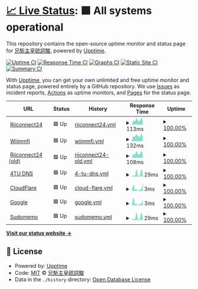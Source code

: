 # [📈 Live Status](https://Exorcism0666.github.io/uptime): <!--live status--> **🟩 All systems operational**

This repository contains the open-source uptime monitor and status page for [兄駈主皇硫詞駿](https://Exorcism0666.github.io/uptime), powered by [Upptime](https://github.com/upptime/upptime).

[![Uptime CI](https://github.com/Exorcism0666/uptime/workflows/Uptime%20CI/badge.svg)](https://github.com/Exorcism0666/uptime/actions?query=workflow%3A%22Uptime+CI%22)
[![Response Time CI](https://github.com/Exorcism0666/uptime/workflows/Response%20Time%20CI/badge.svg)](https://github.com/Exorcism0666/uptime/actions?query=workflow%3A%22Response+Time+CI%22)
[![Graphs CI](https://github.com/Exorcism0666/uptime/workflows/Graphs%20CI/badge.svg)](https://github.com/Exorcism0666/uptime/actions?query=workflow%3A%22Graphs+CI%22)
[![Static Site CI](https://github.com/Exorcism0666/uptime/workflows/Static%20Site%20CI/badge.svg)](https://github.com/Exorcism0666/uptime/actions?query=workflow%3A%22Static+Site+CI%22)
[![Summary CI](https://github.com/Exorcism0666/uptime/workflows/Summary%20CI/badge.svg)](https://github.com/Exorcism0666/uptime/actions?query=workflow%3A%22Summary+CI%22)

With [Upptime](https://upptime.js.org), you can get your own unlimited and free uptime monitor and status page, powered entirely by a GitHub repository. We use [Issues](https://github.com/Exorcism0666/uptime/issues) as incident reports, [Actions](https://github.com/Exorcism0666/uptime/actions) as uptime monitors, and [Pages](https://Exorcism0666.github.io/uptime) for the status page.

<!--start: status pages-->
<!-- This summary is generated by Upptime (https://github.com/upptime/upptime) -->
<!-- Do not edit this manually, your changes will be overwritten -->
<!-- prettier-ignore -->
| URL | Status | History | Response Time | Uptime |
| --- | ------ | ------- | ------------- | ------ |
| <img alt="" src="https://favicons.githubusercontent.com/null" height="13"> [Riiconnect24](167.86.108.126) | 🟩 Up | [riiconnect24.yml](https://github.com/Exorcism0666/UpTime/commits/HEAD/history/riiconnect24.yml) | <details><summary><img alt="Response time graph" src="./graphs/riiconnect24/response-time-week.png" height="20"> 113ms</summary><br><a href="https://exorcism0666.github.io/UpTime/history/riiconnect24"><img alt="Response time 122" src="https://img.shields.io/endpoint?url=https%3A%2F%2Fraw.githubusercontent.com%2FExorcism0666%2FUpTime%2FHEAD%2Fapi%2Friiconnect24%2Fresponse-time.json"></a><br><a href="https://exorcism0666.github.io/UpTime/history/riiconnect24"><img alt="24-hour response time 98" src="https://img.shields.io/endpoint?url=https%3A%2F%2Fraw.githubusercontent.com%2FExorcism0666%2FUpTime%2FHEAD%2Fapi%2Friiconnect24%2Fresponse-time-day.json"></a><br><a href="https://exorcism0666.github.io/UpTime/history/riiconnect24"><img alt="7-day response time 113" src="https://img.shields.io/endpoint?url=https%3A%2F%2Fraw.githubusercontent.com%2FExorcism0666%2FUpTime%2FHEAD%2Fapi%2Friiconnect24%2Fresponse-time-week.json"></a><br><a href="https://exorcism0666.github.io/UpTime/history/riiconnect24"><img alt="30-day response time 122" src="https://img.shields.io/endpoint?url=https%3A%2F%2Fraw.githubusercontent.com%2FExorcism0666%2FUpTime%2FHEAD%2Fapi%2Friiconnect24%2Fresponse-time-month.json"></a><br><a href="https://exorcism0666.github.io/UpTime/history/riiconnect24"><img alt="1-year response time 122" src="https://img.shields.io/endpoint?url=https%3A%2F%2Fraw.githubusercontent.com%2FExorcism0666%2FUpTime%2FHEAD%2Fapi%2Friiconnect24%2Fresponse-time-year.json"></a></details> | <details><summary><a href="https://exorcism0666.github.io/UpTime/history/riiconnect24">100.00%</a></summary><a href="https://exorcism0666.github.io/UpTime/history/riiconnect24"><img alt="All-time uptime 100.00%" src="https://img.shields.io/endpoint?url=https%3A%2F%2Fraw.githubusercontent.com%2FExorcism0666%2FUpTime%2FHEAD%2Fapi%2Friiconnect24%2Fuptime.json"></a><br><a href="https://exorcism0666.github.io/UpTime/history/riiconnect24"><img alt="24-hour uptime 100.00%" src="https://img.shields.io/endpoint?url=https%3A%2F%2Fraw.githubusercontent.com%2FExorcism0666%2FUpTime%2FHEAD%2Fapi%2Friiconnect24%2Fuptime-day.json"></a><br><a href="https://exorcism0666.github.io/UpTime/history/riiconnect24"><img alt="7-day uptime 100.00%" src="https://img.shields.io/endpoint?url=https%3A%2F%2Fraw.githubusercontent.com%2FExorcism0666%2FUpTime%2FHEAD%2Fapi%2Friiconnect24%2Fuptime-week.json"></a><br><a href="https://exorcism0666.github.io/UpTime/history/riiconnect24"><img alt="30-day uptime 100.00%" src="https://img.shields.io/endpoint?url=https%3A%2F%2Fraw.githubusercontent.com%2FExorcism0666%2FUpTime%2FHEAD%2Fapi%2Friiconnect24%2Fuptime-month.json"></a><br><a href="https://exorcism0666.github.io/UpTime/history/riiconnect24"><img alt="1-year uptime 100.00%" src="https://img.shields.io/endpoint?url=https%3A%2F%2Fraw.githubusercontent.com%2FExorcism0666%2FUpTime%2FHEAD%2Fapi%2Friiconnect24%2Fuptime-year.json"></a></details>
| <img alt="" src="https://favicons.githubusercontent.com/null" height="13"> [Wiimmfi](95.217.77.181) | 🟩 Up | [wiimmfi.yml](https://github.com/Exorcism0666/UpTime/commits/HEAD/history/wiimmfi.yml) | <details><summary><img alt="Response time graph" src="./graphs/wiimmfi/response-time-week.png" height="20"> 132ms</summary><br><a href="https://exorcism0666.github.io/UpTime/history/wiimmfi"><img alt="Response time 143" src="https://img.shields.io/endpoint?url=https%3A%2F%2Fraw.githubusercontent.com%2FExorcism0666%2FUpTime%2FHEAD%2Fapi%2Fwiimmfi%2Fresponse-time.json"></a><br><a href="https://exorcism0666.github.io/UpTime/history/wiimmfi"><img alt="24-hour response time 117" src="https://img.shields.io/endpoint?url=https%3A%2F%2Fraw.githubusercontent.com%2FExorcism0666%2FUpTime%2FHEAD%2Fapi%2Fwiimmfi%2Fresponse-time-day.json"></a><br><a href="https://exorcism0666.github.io/UpTime/history/wiimmfi"><img alt="7-day response time 132" src="https://img.shields.io/endpoint?url=https%3A%2F%2Fraw.githubusercontent.com%2FExorcism0666%2FUpTime%2FHEAD%2Fapi%2Fwiimmfi%2Fresponse-time-week.json"></a><br><a href="https://exorcism0666.github.io/UpTime/history/wiimmfi"><img alt="30-day response time 143" src="https://img.shields.io/endpoint?url=https%3A%2F%2Fraw.githubusercontent.com%2FExorcism0666%2FUpTime%2FHEAD%2Fapi%2Fwiimmfi%2Fresponse-time-month.json"></a><br><a href="https://exorcism0666.github.io/UpTime/history/wiimmfi"><img alt="1-year response time 143" src="https://img.shields.io/endpoint?url=https%3A%2F%2Fraw.githubusercontent.com%2FExorcism0666%2FUpTime%2FHEAD%2Fapi%2Fwiimmfi%2Fresponse-time-year.json"></a></details> | <details><summary><a href="https://exorcism0666.github.io/UpTime/history/wiimmfi">100.00%</a></summary><a href="https://exorcism0666.github.io/UpTime/history/wiimmfi"><img alt="All-time uptime 100.00%" src="https://img.shields.io/endpoint?url=https%3A%2F%2Fraw.githubusercontent.com%2FExorcism0666%2FUpTime%2FHEAD%2Fapi%2Fwiimmfi%2Fuptime.json"></a><br><a href="https://exorcism0666.github.io/UpTime/history/wiimmfi"><img alt="24-hour uptime 100.00%" src="https://img.shields.io/endpoint?url=https%3A%2F%2Fraw.githubusercontent.com%2FExorcism0666%2FUpTime%2FHEAD%2Fapi%2Fwiimmfi%2Fuptime-day.json"></a><br><a href="https://exorcism0666.github.io/UpTime/history/wiimmfi"><img alt="7-day uptime 100.00%" src="https://img.shields.io/endpoint?url=https%3A%2F%2Fraw.githubusercontent.com%2FExorcism0666%2FUpTime%2FHEAD%2Fapi%2Fwiimmfi%2Fuptime-week.json"></a><br><a href="https://exorcism0666.github.io/UpTime/history/wiimmfi"><img alt="30-day uptime 100.00%" src="https://img.shields.io/endpoint?url=https%3A%2F%2Fraw.githubusercontent.com%2FExorcism0666%2FUpTime%2FHEAD%2Fapi%2Fwiimmfi%2Fuptime-month.json"></a><br><a href="https://exorcism0666.github.io/UpTime/history/wiimmfi"><img alt="1-year uptime 100.00%" src="https://img.shields.io/endpoint?url=https%3A%2F%2Fraw.githubusercontent.com%2FExorcism0666%2FUpTime%2FHEAD%2Fapi%2Fwiimmfi%2Fuptime-year.json"></a></details>
| <img alt="" src="https://favicons.githubusercontent.com/null" height="13"> [Riiconnect24 (old)](164.132.44.106) | 🟩 Up | [riiconnect24-old.yml](https://github.com/Exorcism0666/UpTime/commits/HEAD/history/riiconnect24-old.yml) | <details><summary><img alt="Response time graph" src="./graphs/riiconnect24-old/response-time-week.png" height="20"> 108ms</summary><br><a href="https://exorcism0666.github.io/UpTime/history/riiconnect24-old"><img alt="Response time 118" src="https://img.shields.io/endpoint?url=https%3A%2F%2Fraw.githubusercontent.com%2FExorcism0666%2FUpTime%2FHEAD%2Fapi%2Friiconnect24-old%2Fresponse-time.json"></a><br><a href="https://exorcism0666.github.io/UpTime/history/riiconnect24-old"><img alt="24-hour response time 88" src="https://img.shields.io/endpoint?url=https%3A%2F%2Fraw.githubusercontent.com%2FExorcism0666%2FUpTime%2FHEAD%2Fapi%2Friiconnect24-old%2Fresponse-time-day.json"></a><br><a href="https://exorcism0666.github.io/UpTime/history/riiconnect24-old"><img alt="7-day response time 108" src="https://img.shields.io/endpoint?url=https%3A%2F%2Fraw.githubusercontent.com%2FExorcism0666%2FUpTime%2FHEAD%2Fapi%2Friiconnect24-old%2Fresponse-time-week.json"></a><br><a href="https://exorcism0666.github.io/UpTime/history/riiconnect24-old"><img alt="30-day response time 118" src="https://img.shields.io/endpoint?url=https%3A%2F%2Fraw.githubusercontent.com%2FExorcism0666%2FUpTime%2FHEAD%2Fapi%2Friiconnect24-old%2Fresponse-time-month.json"></a><br><a href="https://exorcism0666.github.io/UpTime/history/riiconnect24-old"><img alt="1-year response time 118" src="https://img.shields.io/endpoint?url=https%3A%2F%2Fraw.githubusercontent.com%2FExorcism0666%2FUpTime%2FHEAD%2Fapi%2Friiconnect24-old%2Fresponse-time-year.json"></a></details> | <details><summary><a href="https://exorcism0666.github.io/UpTime/history/riiconnect24-old">100.00%</a></summary><a href="https://exorcism0666.github.io/UpTime/history/riiconnect24-old"><img alt="All-time uptime 100.00%" src="https://img.shields.io/endpoint?url=https%3A%2F%2Fraw.githubusercontent.com%2FExorcism0666%2FUpTime%2FHEAD%2Fapi%2Friiconnect24-old%2Fuptime.json"></a><br><a href="https://exorcism0666.github.io/UpTime/history/riiconnect24-old"><img alt="24-hour uptime 100.00%" src="https://img.shields.io/endpoint?url=https%3A%2F%2Fraw.githubusercontent.com%2FExorcism0666%2FUpTime%2FHEAD%2Fapi%2Friiconnect24-old%2Fuptime-day.json"></a><br><a href="https://exorcism0666.github.io/UpTime/history/riiconnect24-old"><img alt="7-day uptime 100.00%" src="https://img.shields.io/endpoint?url=https%3A%2F%2Fraw.githubusercontent.com%2FExorcism0666%2FUpTime%2FHEAD%2Fapi%2Friiconnect24-old%2Fuptime-week.json"></a><br><a href="https://exorcism0666.github.io/UpTime/history/riiconnect24-old"><img alt="30-day uptime 100.00%" src="https://img.shields.io/endpoint?url=https%3A%2F%2Fraw.githubusercontent.com%2FExorcism0666%2FUpTime%2FHEAD%2Fapi%2Friiconnect24-old%2Fuptime-month.json"></a><br><a href="https://exorcism0666.github.io/UpTime/history/riiconnect24-old"><img alt="1-year uptime 100.00%" src="https://img.shields.io/endpoint?url=https%3A%2F%2Fraw.githubusercontent.com%2FExorcism0666%2FUpTime%2FHEAD%2Fapi%2Friiconnect24-old%2Fuptime-year.json"></a></details>
| <img alt="" src="https://favicons.githubusercontent.com/null" height="13"> [4TU DNS](45.55.142.122) | 🟩 Up | [4-tu-dns.yml](https://github.com/Exorcism0666/UpTime/commits/HEAD/history/4-tu-dns.yml) | <details><summary><img alt="Response time graph" src="./graphs/4-tu-dns/response-time-week.png" height="20"> 29ms</summary><br><a href="https://exorcism0666.github.io/UpTime/history/4-tu-dns"><img alt="Response time 36" src="https://img.shields.io/endpoint?url=https%3A%2F%2Fraw.githubusercontent.com%2FExorcism0666%2FUpTime%2FHEAD%2Fapi%2F4-tu-dns%2Fresponse-time.json"></a><br><a href="https://exorcism0666.github.io/UpTime/history/4-tu-dns"><img alt="24-hour response time 12" src="https://img.shields.io/endpoint?url=https%3A%2F%2Fraw.githubusercontent.com%2FExorcism0666%2FUpTime%2FHEAD%2Fapi%2F4-tu-dns%2Fresponse-time-day.json"></a><br><a href="https://exorcism0666.github.io/UpTime/history/4-tu-dns"><img alt="7-day response time 29" src="https://img.shields.io/endpoint?url=https%3A%2F%2Fraw.githubusercontent.com%2FExorcism0666%2FUpTime%2FHEAD%2Fapi%2F4-tu-dns%2Fresponse-time-week.json"></a><br><a href="https://exorcism0666.github.io/UpTime/history/4-tu-dns"><img alt="30-day response time 36" src="https://img.shields.io/endpoint?url=https%3A%2F%2Fraw.githubusercontent.com%2FExorcism0666%2FUpTime%2FHEAD%2Fapi%2F4-tu-dns%2Fresponse-time-month.json"></a><br><a href="https://exorcism0666.github.io/UpTime/history/4-tu-dns"><img alt="1-year response time 36" src="https://img.shields.io/endpoint?url=https%3A%2F%2Fraw.githubusercontent.com%2FExorcism0666%2FUpTime%2FHEAD%2Fapi%2F4-tu-dns%2Fresponse-time-year.json"></a></details> | <details><summary><a href="https://exorcism0666.github.io/UpTime/history/4-tu-dns">100.00%</a></summary><a href="https://exorcism0666.github.io/UpTime/history/4-tu-dns"><img alt="All-time uptime 100.00%" src="https://img.shields.io/endpoint?url=https%3A%2F%2Fraw.githubusercontent.com%2FExorcism0666%2FUpTime%2FHEAD%2Fapi%2F4-tu-dns%2Fuptime.json"></a><br><a href="https://exorcism0666.github.io/UpTime/history/4-tu-dns"><img alt="24-hour uptime 100.00%" src="https://img.shields.io/endpoint?url=https%3A%2F%2Fraw.githubusercontent.com%2FExorcism0666%2FUpTime%2FHEAD%2Fapi%2F4-tu-dns%2Fuptime-day.json"></a><br><a href="https://exorcism0666.github.io/UpTime/history/4-tu-dns"><img alt="7-day uptime 100.00%" src="https://img.shields.io/endpoint?url=https%3A%2F%2Fraw.githubusercontent.com%2FExorcism0666%2FUpTime%2FHEAD%2Fapi%2F4-tu-dns%2Fuptime-week.json"></a><br><a href="https://exorcism0666.github.io/UpTime/history/4-tu-dns"><img alt="30-day uptime 100.00%" src="https://img.shields.io/endpoint?url=https%3A%2F%2Fraw.githubusercontent.com%2FExorcism0666%2FUpTime%2FHEAD%2Fapi%2F4-tu-dns%2Fuptime-month.json"></a><br><a href="https://exorcism0666.github.io/UpTime/history/4-tu-dns"><img alt="1-year uptime 100.00%" src="https://img.shields.io/endpoint?url=https%3A%2F%2Fraw.githubusercontent.com%2FExorcism0666%2FUpTime%2FHEAD%2Fapi%2F4-tu-dns%2Fuptime-year.json"></a></details>
| <img alt="" src="https://favicons.githubusercontent.com/null" height="13"> [CloudFlare](1.1.1.1) | 🟩 Up | [cloud-flare.yml](https://github.com/Exorcism0666/UpTime/commits/HEAD/history/cloud-flare.yml) | <details><summary><img alt="Response time graph" src="./graphs/cloud-flare/response-time-week.png" height="20"> 3ms</summary><br><a href="https://exorcism0666.github.io/UpTime/history/cloud-flare"><img alt="Response time 5" src="https://img.shields.io/endpoint?url=https%3A%2F%2Fraw.githubusercontent.com%2FExorcism0666%2FUpTime%2FHEAD%2Fapi%2Fcloud-flare%2Fresponse-time.json"></a><br><a href="https://exorcism0666.github.io/UpTime/history/cloud-flare"><img alt="24-hour response time 5" src="https://img.shields.io/endpoint?url=https%3A%2F%2Fraw.githubusercontent.com%2FExorcism0666%2FUpTime%2FHEAD%2Fapi%2Fcloud-flare%2Fresponse-time-day.json"></a><br><a href="https://exorcism0666.github.io/UpTime/history/cloud-flare"><img alt="7-day response time 3" src="https://img.shields.io/endpoint?url=https%3A%2F%2Fraw.githubusercontent.com%2FExorcism0666%2FUpTime%2FHEAD%2Fapi%2Fcloud-flare%2Fresponse-time-week.json"></a><br><a href="https://exorcism0666.github.io/UpTime/history/cloud-flare"><img alt="30-day response time 5" src="https://img.shields.io/endpoint?url=https%3A%2F%2Fraw.githubusercontent.com%2FExorcism0666%2FUpTime%2FHEAD%2Fapi%2Fcloud-flare%2Fresponse-time-month.json"></a><br><a href="https://exorcism0666.github.io/UpTime/history/cloud-flare"><img alt="1-year response time 5" src="https://img.shields.io/endpoint?url=https%3A%2F%2Fraw.githubusercontent.com%2FExorcism0666%2FUpTime%2FHEAD%2Fapi%2Fcloud-flare%2Fresponse-time-year.json"></a></details> | <details><summary><a href="https://exorcism0666.github.io/UpTime/history/cloud-flare">100.00%</a></summary><a href="https://exorcism0666.github.io/UpTime/history/cloud-flare"><img alt="All-time uptime 100.00%" src="https://img.shields.io/endpoint?url=https%3A%2F%2Fraw.githubusercontent.com%2FExorcism0666%2FUpTime%2FHEAD%2Fapi%2Fcloud-flare%2Fuptime.json"></a><br><a href="https://exorcism0666.github.io/UpTime/history/cloud-flare"><img alt="24-hour uptime 100.00%" src="https://img.shields.io/endpoint?url=https%3A%2F%2Fraw.githubusercontent.com%2FExorcism0666%2FUpTime%2FHEAD%2Fapi%2Fcloud-flare%2Fuptime-day.json"></a><br><a href="https://exorcism0666.github.io/UpTime/history/cloud-flare"><img alt="7-day uptime 100.00%" src="https://img.shields.io/endpoint?url=https%3A%2F%2Fraw.githubusercontent.com%2FExorcism0666%2FUpTime%2FHEAD%2Fapi%2Fcloud-flare%2Fuptime-week.json"></a><br><a href="https://exorcism0666.github.io/UpTime/history/cloud-flare"><img alt="30-day uptime 100.00%" src="https://img.shields.io/endpoint?url=https%3A%2F%2Fraw.githubusercontent.com%2FExorcism0666%2FUpTime%2FHEAD%2Fapi%2Fcloud-flare%2Fuptime-month.json"></a><br><a href="https://exorcism0666.github.io/UpTime/history/cloud-flare"><img alt="1-year uptime 100.00%" src="https://img.shields.io/endpoint?url=https%3A%2F%2Fraw.githubusercontent.com%2FExorcism0666%2FUpTime%2FHEAD%2Fapi%2Fcloud-flare%2Fuptime-year.json"></a></details>
| <img alt="" src="https://favicons.githubusercontent.com/null" height="13"> [Google](8.8.8.8) | 🟩 Up | [google.yml](https://github.com/Exorcism0666/UpTime/commits/HEAD/history/google.yml) | <details><summary><img alt="Response time graph" src="./graphs/google/response-time-week.png" height="20"> 3ms</summary><br><a href="https://exorcism0666.github.io/UpTime/history/google"><img alt="Response time 4" src="https://img.shields.io/endpoint?url=https%3A%2F%2Fraw.githubusercontent.com%2FExorcism0666%2FUpTime%2FHEAD%2Fapi%2Fgoogle%2Fresponse-time.json"></a><br><a href="https://exorcism0666.github.io/UpTime/history/google"><img alt="24-hour response time 6" src="https://img.shields.io/endpoint?url=https%3A%2F%2Fraw.githubusercontent.com%2FExorcism0666%2FUpTime%2FHEAD%2Fapi%2Fgoogle%2Fresponse-time-day.json"></a><br><a href="https://exorcism0666.github.io/UpTime/history/google"><img alt="7-day response time 3" src="https://img.shields.io/endpoint?url=https%3A%2F%2Fraw.githubusercontent.com%2FExorcism0666%2FUpTime%2FHEAD%2Fapi%2Fgoogle%2Fresponse-time-week.json"></a><br><a href="https://exorcism0666.github.io/UpTime/history/google"><img alt="30-day response time 4" src="https://img.shields.io/endpoint?url=https%3A%2F%2Fraw.githubusercontent.com%2FExorcism0666%2FUpTime%2FHEAD%2Fapi%2Fgoogle%2Fresponse-time-month.json"></a><br><a href="https://exorcism0666.github.io/UpTime/history/google"><img alt="1-year response time 4" src="https://img.shields.io/endpoint?url=https%3A%2F%2Fraw.githubusercontent.com%2FExorcism0666%2FUpTime%2FHEAD%2Fapi%2Fgoogle%2Fresponse-time-year.json"></a></details> | <details><summary><a href="https://exorcism0666.github.io/UpTime/history/google">100.00%</a></summary><a href="https://exorcism0666.github.io/UpTime/history/google"><img alt="All-time uptime 100.00%" src="https://img.shields.io/endpoint?url=https%3A%2F%2Fraw.githubusercontent.com%2FExorcism0666%2FUpTime%2FHEAD%2Fapi%2Fgoogle%2Fuptime.json"></a><br><a href="https://exorcism0666.github.io/UpTime/history/google"><img alt="24-hour uptime 100.00%" src="https://img.shields.io/endpoint?url=https%3A%2F%2Fraw.githubusercontent.com%2FExorcism0666%2FUpTime%2FHEAD%2Fapi%2Fgoogle%2Fuptime-day.json"></a><br><a href="https://exorcism0666.github.io/UpTime/history/google"><img alt="7-day uptime 100.00%" src="https://img.shields.io/endpoint?url=https%3A%2F%2Fraw.githubusercontent.com%2FExorcism0666%2FUpTime%2FHEAD%2Fapi%2Fgoogle%2Fuptime-week.json"></a><br><a href="https://exorcism0666.github.io/UpTime/history/google"><img alt="30-day uptime 100.00%" src="https://img.shields.io/endpoint?url=https%3A%2F%2Fraw.githubusercontent.com%2FExorcism0666%2FUpTime%2FHEAD%2Fapi%2Fgoogle%2Fuptime-month.json"></a><br><a href="https://exorcism0666.github.io/UpTime/history/google"><img alt="1-year uptime 100.00%" src="https://img.shields.io/endpoint?url=https%3A%2F%2Fraw.githubusercontent.com%2FExorcism0666%2FUpTime%2FHEAD%2Fapi%2Fgoogle%2Fuptime-year.json"></a></details>
| <img alt="" src="https://favicons.githubusercontent.com/null" height="13"> [Sudomemo](104.248.000.110) | 🟩 Up | [sudomemo.yml](https://github.com/Exorcism0666/UpTime/commits/HEAD/history/sudomemo.yml) | <details><summary><img alt="Response time graph" src="./graphs/sudomemo/response-time-week.png" height="20"> 29ms</summary><br><a href="https://exorcism0666.github.io/UpTime/history/sudomemo"><img alt="Response time 25" src="https://img.shields.io/endpoint?url=https%3A%2F%2Fraw.githubusercontent.com%2FExorcism0666%2FUpTime%2FHEAD%2Fapi%2Fsudomemo%2Fresponse-time.json"></a><br><a href="https://exorcism0666.github.io/UpTime/history/sudomemo"><img alt="24-hour response time 12" src="https://img.shields.io/endpoint?url=https%3A%2F%2Fraw.githubusercontent.com%2FExorcism0666%2FUpTime%2FHEAD%2Fapi%2Fsudomemo%2Fresponse-time-day.json"></a><br><a href="https://exorcism0666.github.io/UpTime/history/sudomemo"><img alt="7-day response time 29" src="https://img.shields.io/endpoint?url=https%3A%2F%2Fraw.githubusercontent.com%2FExorcism0666%2FUpTime%2FHEAD%2Fapi%2Fsudomemo%2Fresponse-time-week.json"></a><br><a href="https://exorcism0666.github.io/UpTime/history/sudomemo"><img alt="30-day response time 25" src="https://img.shields.io/endpoint?url=https%3A%2F%2Fraw.githubusercontent.com%2FExorcism0666%2FUpTime%2FHEAD%2Fapi%2Fsudomemo%2Fresponse-time-month.json"></a><br><a href="https://exorcism0666.github.io/UpTime/history/sudomemo"><img alt="1-year response time 25" src="https://img.shields.io/endpoint?url=https%3A%2F%2Fraw.githubusercontent.com%2FExorcism0666%2FUpTime%2FHEAD%2Fapi%2Fsudomemo%2Fresponse-time-year.json"></a></details> | <details><summary><a href="https://exorcism0666.github.io/UpTime/history/sudomemo">100.00%</a></summary><a href="https://exorcism0666.github.io/UpTime/history/sudomemo"><img alt="All-time uptime 100.00%" src="https://img.shields.io/endpoint?url=https%3A%2F%2Fraw.githubusercontent.com%2FExorcism0666%2FUpTime%2FHEAD%2Fapi%2Fsudomemo%2Fuptime.json"></a><br><a href="https://exorcism0666.github.io/UpTime/history/sudomemo"><img alt="24-hour uptime 100.00%" src="https://img.shields.io/endpoint?url=https%3A%2F%2Fraw.githubusercontent.com%2FExorcism0666%2FUpTime%2FHEAD%2Fapi%2Fsudomemo%2Fuptime-day.json"></a><br><a href="https://exorcism0666.github.io/UpTime/history/sudomemo"><img alt="7-day uptime 100.00%" src="https://img.shields.io/endpoint?url=https%3A%2F%2Fraw.githubusercontent.com%2FExorcism0666%2FUpTime%2FHEAD%2Fapi%2Fsudomemo%2Fuptime-week.json"></a><br><a href="https://exorcism0666.github.io/UpTime/history/sudomemo"><img alt="30-day uptime 100.00%" src="https://img.shields.io/endpoint?url=https%3A%2F%2Fraw.githubusercontent.com%2FExorcism0666%2FUpTime%2FHEAD%2Fapi%2Fsudomemo%2Fuptime-month.json"></a><br><a href="https://exorcism0666.github.io/UpTime/history/sudomemo"><img alt="1-year uptime 100.00%" src="https://img.shields.io/endpoint?url=https%3A%2F%2Fraw.githubusercontent.com%2FExorcism0666%2FUpTime%2FHEAD%2Fapi%2Fsudomemo%2Fuptime-year.json"></a></details>

<!--end: status pages-->

[**Visit our status website →**](https://Exorcism0666.github.io/uptime)

## 📄 License

- Powered by: [Upptime](https://github.com/upptime/upptime)
- Code: [MIT](./LICENSE) © [兄駈主皇硫詞駿](https://Exorcism0666.github.io/uptime)
- Data in the `./history` directory: [Open Database License](https://opendatacommons.org/licenses/odbl/1-0/)
